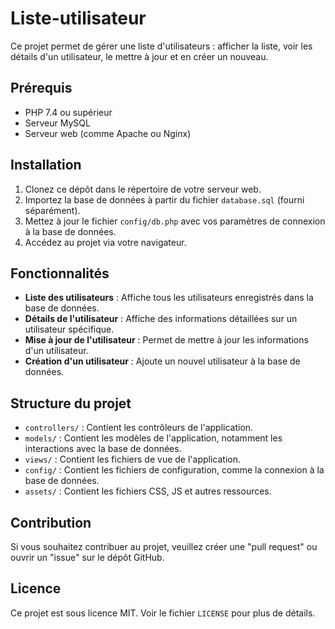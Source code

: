 # Liste-utilisateur

Ce projet permet de gérer une liste d'utilisateurs : afficher la liste, voir les détails d'un utilisateur, le mettre à jour et en créer un nouveau.

## Prérequis

- PHP 7.4 ou supérieur
- Serveur MySQL
- Serveur web (comme Apache ou Nginx)

## Installation

1. Clonez ce dépôt dans le répertoire de votre serveur web.
2. Importez la base de données à partir du fichier `database.sql` (fourni séparément).
3. Mettez à jour le fichier `config/db.php` avec vos paramètres de connexion à la base de données.
4. Accédez au projet via votre navigateur.

## Fonctionnalités

- **Liste des utilisateurs** : Affiche tous les utilisateurs enregistrés dans la base de données.
- **Détails de l'utilisateur** : Affiche des informations détaillées sur un utilisateur spécifique.
- **Mise à jour de l'utilisateur** : Permet de mettre à jour les informations d'un utilisateur.
- **Création d'un utilisateur** : Ajoute un nouvel utilisateur à la base de données.

## Structure du projet

- `controllers/` : Contient les contrôleurs de l'application.
- `models/` : Contient les modèles de l'application, notamment les interactions avec la base de données.
- `views/` : Contient les fichiers de vue de l'application.
- `config/` : Contient les fichiers de configuration, comme la connexion à la base de données.
- `assets/` : Contient les fichiers CSS, JS et autres ressources.

## Contribution

Si vous souhaitez contribuer au projet, veuillez créer une "pull request" ou ouvrir un "issue" sur le dépôt GitHub.

## Licence

Ce projet est sous licence MIT. Voir le fichier `LICENSE` pour plus de détails.
